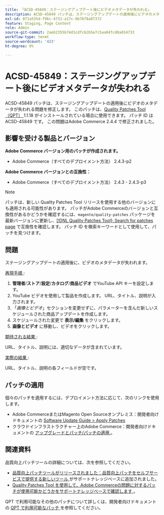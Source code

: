 ```yaml
---
title: 「ACSD-45849：ステージングアップデート後にビデオメタデータが失われる」
description: ACSD-45849 パッチは、ステージングアップデートの適用後にビデオのメタデータが失われる問題を修正します。 このパッチは、[Quality Patches Tool （QPT） ] （/help/announcements/adobe-commerce-announcements/magento-quality-patches-released-new-tool-to-self-serve-quality-patches.md） 1.1.18 がインストールされている場合に利用できます。 パッチ ID は ACSD-45849 です。 この問題はAdobe Commerce 2.4.4 で修正されました。
exl-id: 071a535d-f96c-4731-a17c-0b7bf8a87372
feature: Staging, Page Content
role: Admin
source-git-commit: 2aeb2355b74d1cdfc62b5e7c5aa04fcd0a654733
workflow-type: tm+mt
source-wordcount: '423'
ht-degree: 0%

---
```


# ACSD-45849：ステージングアップデート後にビデオメタデータが失われる

ACSD-45849 パッチは、ステージングアップデートの適用後にビデオのメタデータが失われる問題を修正します。 このパッチは、[Quality Patches Tool （QPT） ](/help/announcements/adobe-commerce-announcements/magento-quality-patches-released-new-tool-to-self-serve-quality-patches.md)1.1.18 がインストールされている場合に使用できます。 パッチ ID は ACSD-45849 です。 この問題はAdobe Commerce 2.4.4 で修正されました。

## 影響を受ける製品とバージョン

**Adobe Commerce バージョン用のパッチが作成されます。**

* Adobe Commerce（すべてのデプロイメント方法） 2.4.3-p2

**Adobe Commerce バージョンとの互換性：**

* Adobe Commerce（すべてのデプロイメント方法） 2.4.3 - 2.4.3-p3

>[!NOTE]
>
>パッチは、新しい Quality Patches Tool リリースを使用する他のバージョンにも適用される可能性があります。 パッチがAdobe Commerceのバージョンと互換性があるかどうかを確認するには、`magento/quality-patches` パッケージを最新バージョンに更新し、[[!DNL Quality Patches Tool]: Search for patches page](https://experienceleague.adobe.com/tools/commerce-quality-patches/index.html) で互換性を確認します。 パッチ ID を検索キーワードとして使用して、パッチを見つけます。

## 問題

ステージングアップデートの適用後に、ビデオのメタデータが失われます。

<u> 再現手順 </u>:

1. **管理者**/**ストア**/**設定**/**カタログ**/**商品ビデオ** でYouTube API キーを設定します。
1. YouTube ビデオを使用して製品を作成します。 URL、タイトル、説明が入力されます。
1. 「*画像とビデオ*」セクションを変更せずに、パラメーターを含んだ新しいスケジュールされた商品アップデートを作成します。
1. スケジュールされた変更で **表示/編集** をクリックします。
1. **画像とビデオ** に移動し、ビデオをクリックします。

<u> 期待される結果 </u>:

URL、タイトル、説明には、適切なデータが含まれています。

<u> 実際の結果 </u>:

URL、タイトル、説明の各フィールドが空です。

## パッチの適用

個々のパッチを適用するには、デプロイメント方法に応じて、次のリンクを使用します。

* Adobe CommerceまたはMagento Open Sourceオンプレミス：開発者向けドキュメントの [Software Update Guide > Apply Patches](https://experienceleague.adobe.com/en/docs/commerce-operations/tools/quality-patches-tool/usage)
* クラウドインフラストラクチャー上のAdobe Commerce：開発者向けドキュメントの [ アップグレードとパッチ/パッチの適用 ](https://experienceleague.adobe.com/en/docs/commerce-cloud-service/user-guide/develop/upgrade/apply-patches)。

## 関連資料

品質向上パッチツールの詳細については、次を参照してください。

* [ 品質向上パッチツールがリリースされました：品質向上パッチをセルフサービスで提供する新しいツール ](/help/announcements/adobe-commerce-announcements/magento-quality-patches-released-new-tool-to-self-serve-quality-patches.md) がサポートナレッジベースに追加されました。
* [Quality Patches Tool を使用して、Adobe Commerceの問題に対するパッチが使用可能かどうかをサポートナレッジベースで確認します ](/help/support-tools/patches-available-in-qpt-tool/check-patch-for-magento-issue-with-magento-quality-patches.md)。

QPT で利用可能なその他のパッチについて詳しくは、開発者向けドキュメントの [QPT で利用可能なパッチ ](https://experienceleague.adobe.com/tools/commerce-quality-patches/index.html) を参照してください。
